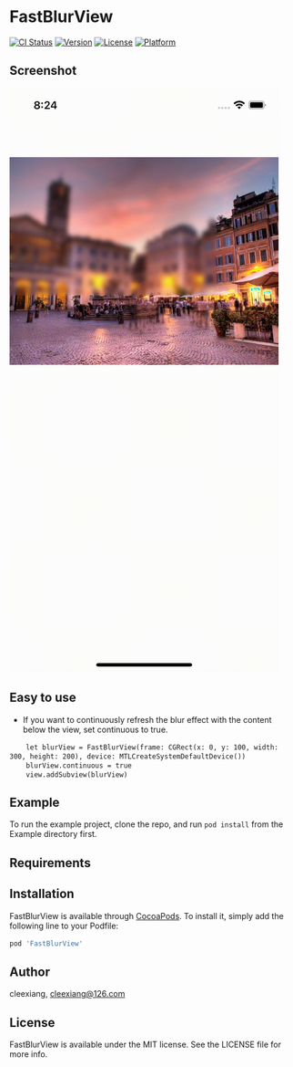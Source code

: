 # FastBlurView

[![CI Status](https://img.shields.io/travis/cleexiang/FastBlurView.svg?style=flat)](https://travis-ci.org/cleexiang/FastBlurView)
[![Version](https://img.shields.io/cocoapods/v/FastBlurView.svg?style=flat)](https://cocoapods.org/pods/FastBlurView)
[![License](https://img.shields.io/cocoapods/l/FastBlurView.svg?style=flat)](https://cocoapods.org/pods/FastBlurView)
[![Platform](https://img.shields.io/cocoapods/p/FastBlurView.svg?style=flat)](https://cocoapods.org/pods/FastBlurView)

## Screenshot
![Alt text](./Screenshots/fastblur.gif "Optional Title")


## Easy to use
* If you want to continuously refresh the blur effect with the content below the view, set continuous to true.
```
    let blurView = FastBlurView(frame: CGRect(x: 0, y: 100, width: 300, height: 200), device: MTLCreateSystemDefaultDevice())
    blurView.continuous = true
    view.addSubview(blurView)
```

## Example

To run the example project, clone the repo, and run `pod install` from the Example directory first.

## Requirements

## Installation

FastBlurView is available through [CocoaPods](https://cocoapods.org). To install
it, simply add the following line to your Podfile:

```ruby
pod 'FastBlurView'
```

## Author

cleexiang, cleexiang@126.com

## License

FastBlurView is available under the MIT license. See the LICENSE file for more info.
